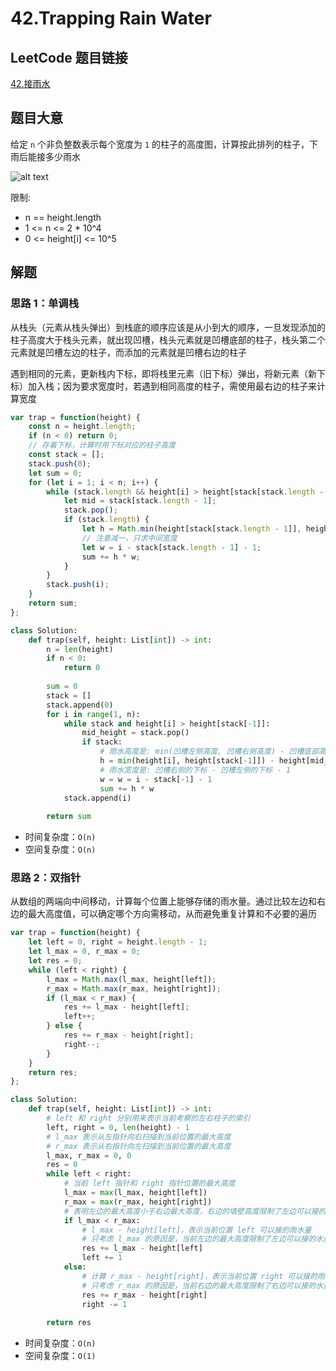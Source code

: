 # 42.Trapping Rain Water 

## LeetCode 题目链接

[42.接雨水](https://leetcode.cn/problems/trapping-rain-water/)

## 题目大意

给定 `n` 个非负整数表示每个宽度为 `1` 的柱子的高度图，计算按此排列的柱子，下雨后能接多少雨水

![alt text](https://github.com/donnapersonal/solve_leetcode/blob/0e3a3a32d5b95d6629383bb84a066ca0221e9163/solutions/images/example32.png)

限制:
- n == height.length
- 1 <= n <= 2 * 10^4
- 0 <= height[i] <= 10^5

## 解题

### 思路 1：单调栈

从栈头（元素从栈头弹出）到栈底的顺序应该是从小到大的顺序，一旦发现添加的柱子高度大于栈头元素，就出现凹槽，栈头元素就是凹槽底部的柱子，栈头第二个元素就是凹槽左边的柱子，而添加的元素就是凹槽右边的柱子

遇到相同的元素，更新栈内下标，即将栈里元素（旧下标）弹出，将新元素（新下标）加入栈；因为要求宽度时，若遇到相同高度的柱子，需使用最右边的柱子来计算宽度

```js
var trap = function(height) {
    const n = height.length;
    if (n < 0) return 0;
    // 存着下标，计算时用下标对应的柱子高度
    const stack = [];
    stack.push(0);
    let sum = 0;
    for (let i = 1; i < n; i++) {
        while (stack.length && height[i] > height[stack[stack.length - 1]]) {
            let mid = stack[stack.length - 1];
            stack.pop();
            if (stack.length) {
                let h = Math.min(height[stack[stack.length - 1]], height[i]) - height[mid];
                // 注意减一，只求中间宽度
                let w = i - stack[stack.length - 1] - 1; 
                sum += h * w;
            }
        }
        stack.push(i);
    }
    return sum;
};
```
```python
class Solution:
    def trap(self, height: List[int]) -> int:
        n = len(height)
        if n < 0:
            return 0
        
        sum = 0
        stack = []
        stack.append(0)
        for i in range(1, n):
            while stack and height[i] > height[stack[-1]]:
                mid_height = stack.pop()
                if stack:
                    # 雨水高度是: min(凹槽左侧高度, 凹槽右侧高度) - 凹槽底部高度
                    h = min(height[i], height[stack[-1]]) - height[mid_height]
                    # 雨水宽度是: 凹槽右侧的下标 - 凹槽左侧的下标 - 1
                    w = w = i - stack[-1] - 1
                    sum += h * w
            stack.append(i)
        
        return sum
```

- 时间复杂度：`O(n)`
- 空间复杂度：`O(n)`

### 思路 2：双指针

从数组的两端向中间移动，计算每个位置上能够存储的雨水量。通过比较左边和右边的最大高度值，可以确定哪个方向需移动，从而避免重复计算和不必要的遍历

```js
var trap = function(height) {
    let left = 0, right = height.length - 1;
    let l_max = 0, r_max = 0;
    let res = 0;
    while (left < right) {
        l_max = Math.max(l_max, height[left]);
        r_max = Math.max(r_max, height[right]);
        if (l_max < r_max) {
            res += l_max - height[left];
            left++;
        } else {
            res += r_max - height[right];
            right--;
        }
    }
    return res;
};
```
```python
class Solution:
    def trap(self, height: List[int]) -> int:
        # left 和 right 分别用来表示当前考察的左右柱子的索引
        left, right = 0, len(height) - 1
        # l_max 表示从左指针向右扫描到当前位置的最大高度
        # r_max 表示从右指针向左扫描到当前位置的最大高度
        l_max, r_max = 0, 0
        res = 0
        while left < right:
            # 当前 left 指针和 right 指针位置的最大高度
            l_max = max(l_max, height[left])
            r_max = max(r_max, height[right])
            # 表明左边的最大高度小于右边最大高度，右边的墙壁高度限制了左边可以接的水量
            if l_max < r_max:
                # l_max - height[left]，表示当前位置 left 可以接的雨水量
                # 只考虑 l_max 的原因是，当前左边的最大高度限制了左边可以接的水量
                res += l_max - height[left]
                left += 1
            else:
                # 计算 r_max - height[right]，表示当前位置 right 可以接的雨水量
                # 只考虑 r_max 的原因是，当前右边的最大高度限制了右边可以接的水量
                res += r_max - height[right]
                right -= 1
        
        return res
```

- 时间复杂度：`O(n)`
- 空间复杂度：`O(1)`